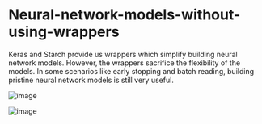 # Neural-network-models-without-using-wrappers
Keras and Starch provide us wrappers which simplify building neural network models. However, the wrappers sacrifice the flexibility of the models. In some scenarios like early stopping and batch reading, building pristine neural network models is still very useful. 

![image](https://github.com/hanfei1986/Neural-network-models-without-using-wrappers/assets/59255164/b302ff41-197e-44d1-ac6c-fd950e636ab8)

![image](https://github.com/hanfei1986/Neural-network-models-without-using-wrappers/assets/59255164/295a6163-aa53-4f6c-a32e-6fdc6d30d054)






